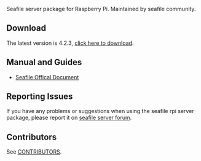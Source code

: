 Seafile server package for Raspberry Pi. Maintained by seafile community.

## Download

The latest version is 4.2.3, [click here to download](https://github.com/haiwen/seafile-rpi/releases/download/v4.2.3/seafile-server_4.2.3_pi.tar.gz).

## Manual and Guides

- [Seafile Offical Document](http://manual.seafile.com/deploy/using_sqlite.html)

## Reporting Issues

If you have any problems or suggestions when using the seafile rpi server package, please report it on [seafile server forum](https://forum.seafile-server.org/).

## Contributors

See [CONTRIBUTORS](CONTRIBUTORS).
